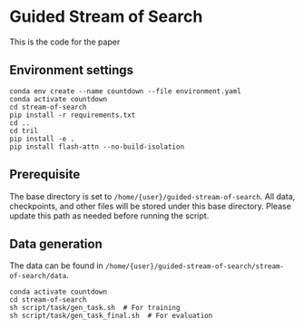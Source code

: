 # Guided Stream of Search

This is the code for the paper

## Environment settings

```
conda env create --name countdown --file environment.yaml
conda activate countdown
cd stream-of-search
pip install -r requirements.txt
cd ..
cd tril
pip install -e .
pip install flash-attn --no-build-isolation
```

## Prerequisite

The base directory is set to `/home/{user}/guided-stream-of-search`. All data, checkpoints, and other files will be stored under this base directory. Please update this path as needed before running the script.


## Data generation

The data can be found in `/home/{user}/guided-stream-of-search/stream-of-search/data`.

```
conda activate countdown
cd stream-of-search
sh script/task/gen_task.sh  # For training
sh script/task/gen_task_final.sh  # For evaluation
```
